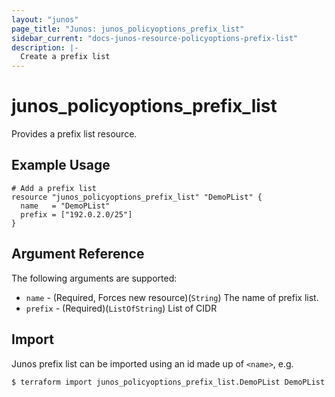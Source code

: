 ```yaml
---
layout: "junos"
page_title: "Junos: junos_policyoptions_prefix_list"
sidebar_current: "docs-junos-resource-policyoptions-prefix-list"
description: |-
  Create a prefix list
---
```


# junos_policyoptions_prefix_list

Provides a prefix list resource.

## Example Usage

```hcl
# Add a prefix list
resource "junos_policyoptions_prefix_list" "DemoPList" {
  name   = "DemoPList"
  prefix = ["192.0.2.0/25"]
}
```

## Argument Reference

The following arguments are supported:

* `name` - (Required, Forces new resource)(`String`) The name of prefix list.
* `prefix` - (Required)(`ListOfString`) List of CIDR

## Import

Junos prefix list can be imported using an id made up of `<name>`, e.g.

```
$ terraform import junos_policyoptions_prefix_list.DemoPList DemoPList
```
